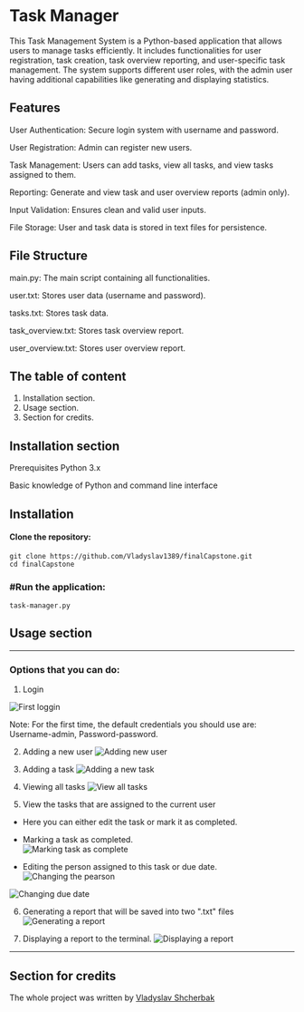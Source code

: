 
# Task Manager

This Task Management System is a Python-based application that allows users to manage tasks efficiently. It includes functionalities for user registration, task creation, task overview reporting, and user-specific task management. The system supports different user roles, with the admin user having additional capabilities like generating and displaying statistics.

## Features
User Authentication: Secure login system with username and password.

User Registration: Admin can register new users.

Task Management: Users can add tasks, view all tasks, and view tasks assigned to them.

Reporting: Generate and view task and user overview reports (admin only).

Input Validation: Ensures clean and valid user inputs.

File Storage: User and task data is stored in text files for persistence.

## File Structure
main.py: The main script containing all functionalities.

user.txt: Stores user data (username and password).

tasks.txt: Stores task data.

task_overview.txt: Stores task overview report.

user_overview.txt: Stores user overview report.

## The table of content

1. Installation section.
2. Usage section.
3. Section for credits.
## Installation section
Prerequisites
Python 3.x

Basic knowledge of Python and command line interface

## Installation
#### Clone the repository:
    git clone https://github.com/Vladyslav1389/finalCapstone.git
    cd finalCapstone
### #Run the application:
    task-manager.py

## Usage section

***
### Options that you can do:
    
   1. Login

   ![First loggin](https://github.com/Vladyslav1389/finalCapstone/blob/master/Images/First%20Login.png)
  
  Note: For the first time, the default credentials you should use are: Username-admin, Password-password.

   2. Adding a new user
   ![Adding new user](https://github.com/Vladyslav1389/finalCapstone/blob/master/Images/Adding%20new%20user.png)

   3. Adding a task
   ![Adding a new task](https://github.com/Vladyslav1389/finalCapstone/blob/master/Images/Adding%20a%20task.png)

   4. Viewing all tasks
   ![View all tasks](https://github.com/Vladyslav1389/finalCapstone/blob/master/Images/View%20all%20tasks.png)

   5. View the tasks that are assigned to the current user

   - Here you can either edit the task or mark it as completed.

   * Marking a task as completed.     
   ![Marking task as complete](https://github.com/Vladyslav1389/finalCapstone/blob/master/Images/Mark%20as%20completed.png)
   
   * Editing the person assigned to this task or due date.
   ![Changing the pearson](https://github.com/Vladyslav1389/finalCapstone/blob/master/Images/Editing%20the%20name%20of%20the%20user%20the%20task%20is%20assigned%20to.png)

   ![Changing due date](https://github.com/Vladyslav1389/finalCapstone/blob/master/Images/Editing%20the%20due%20date%20of%20the%20task.png)

   6. Generating a report that will be saved into two ".txt" files
   ![Generating a report](https://github.com/Vladyslav1389/finalCapstone/blob/master/Images/Generating%20the%20report.png)

   7. Displaying a report to the terminal.
   ![Displaying a report](https://github.com/Vladyslav1389/finalCapstone/blob/master/Images/Displaying%20the%20report.png)
***
## Section for credits

The whole project was written by [Vladyslav Shcherbak](https://github.com/Vladyslav1389 "https://github.com/Vladyslav1389")
